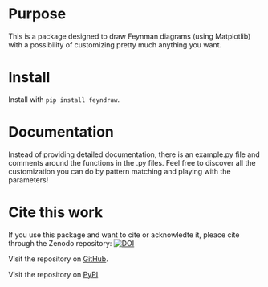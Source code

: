 # Purpose
This is a package designed to draw Feynman diagrams (using Matplotlib) with a possibility of customizing pretty much anything you want.

# Install
Install with `pip install feyndraw`.

# Documentation
Instead of providing detailed documentation, there is an example.py file and comments around the functions in the .py files. Feel free to discover all the customization you can do by pattern matching and playing with the parameters!


# Cite this work
If you use this package and want to cite or acknowledte it, pleace cite through the Zenodo repository:
[![DOI](https://zenodo.org/badge/988060442.svg)](https://doi.org/10.5281/zenodo.16100536)

Visit the repository on [GitHub](https://github.com/schhug/feyndraw).

Visit the repository on [PyPI](https://pypi.org/project/feyndraw/)

